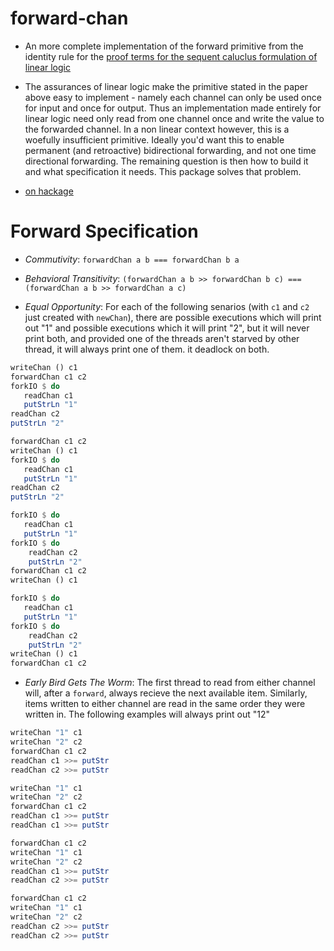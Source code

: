 forward-chan 
============

* An more complete implementation of the forward primitive from the identity rule for the [proof terms for the sequent caluclus formulation of linear logic](http://www.cs.cmu.edu/~fp/papers/tldi12.pdf)

* The assurances of linear logic make the primitive stated in the paper above easy to implement - namely each channel can only be used once for input and once for output. Thus an implementation made entirely for linear logic need only read from one channel once and write the value to the forwarded channel.  In a non linear context however, this is a woefully insufficient primitive.  Ideally you'd want this to enable permanent (and retroactive) bidirectional forwarding, and not one time directional forwarding.  The remaining question is then how to build it and what specification it needs.   This package solves that problem.

* [on hackage](http://hackage.haskell.org/package/forward-chan)

Forward Specification
=====================

* _Commutivity_: `forwardChan a b === forwardChan b a`

* _Behavioral Transitivity_: `(forwardChan a b >> forwardChan b c) === (forwardChan a b >> forwardChan a c)`

* _Equal Opportunity_: For each of the following senarios (with `c1` and `c2` just created with `newChan`), there are
possible executions which will print out "1" and possible executions which it will print "2", but it will never print both, and provided
one of the threads aren't starved by other thread, it will always print one of them.
it deadlock on both.

```haskell
writeChan () c1
forwardChan c1 c2
forkIO $ do
   readChan c1
   putStrLn "1"
readChan c2
putStrLn "2"
```

```haskell
forwardChan c1 c2
writeChan () c1
forkIO $ do
   readChan c1
   putStrLn "1"
readChan c2
putStrLn "2"
```

```haskell
forkIO $ do
   readChan c1
   putStrLn "1"
forkIO $ do
    readChan c2
    putStrLn "2"
forwardChan c1 c2
writeChan () c1
```

```haskell
forkIO $ do
   readChan c1
   putStrLn "1"
forkIO $ do
    readChan c2
    putStrLn "2"
writeChan () c1
forwardChan c1 c2
```

* _Early Bird Gets The Worm_: The first thread to read from either channel will, after a `forward`, always recieve
the next available item.  Similarly, items written to either channel are read in the same order they were written in.  The following examples will always print out "12"

```haskell
writeChan "1" c1
writeChan "2" c2
forwardChan c1 c2
readChan c1 >>= putStr
readChan c2 >>= putStr
```

```haskell
writeChan "1" c1
writeChan "2" c2
forwardChan c1 c2
readChan c1 >>= putStr
readChan c1 >>= putStr
```

```haskell
forwardChan c1 c2
writeChan "1" c1
writeChan "2" c2
readChan c1 >>= putStr
readChan c2 >>= putStr
```

```haskell
forwardChan c1 c2
writeChan "1" c1
writeChan "2" c2
readChan c2 >>= putStr
readChan c2 >>= putStr
```
